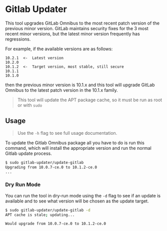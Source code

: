 # Gitlab Updater

This tool upgrades GitLab Omnibus to the most recent patch version of the previous minor version. GitLab maintains security fixes for the 3 most recent minor versions, but the latest minor version frequently has regressions.

For example, if the available versions are as follows:

    10.2.1  <-  Latest version
    10.2.0
    10.1.2  <-  Target version, most stable, still secure
    10.1.1
    10.1.0

then the previous minor version is 10.1.x and this tool will upgrade GitLab Omnibus to the latest patch version in the 10.1.x family.

> This tool will update the APT package cache, so it must be run as root or with `sudo`

## Usage

> Use the `-h` flag to see full usage documentation.

To update the Gitlab Omnibus package all you have to do is run this command, which will install the appropriate version and run the normal Gitlab update process.

```sh
$ sudo gitlab-updater/update-gitlab
Upgrading from 10.0.7-ce.0 to 10.1.2-ce.0
...
```

### Dry Run Mode

You can run the tool in dry-run mode using the `-d` flag to see if an update is available and to see what version will be chosen as the update target.

```sh
$ sudo gitlab-updater/update-gitlab -d
APT cache is stale; updating...

Would upgrade from 10.0.7-ce.0 to 10.1.2-ce.0
```



[_modeline]: # ( vi: set ts=4 sw=4 et wrap ft=markdown: )
